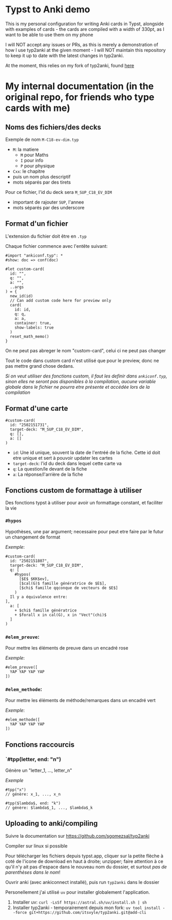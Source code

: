 # Typst to Anki demo

This is my personal configuration for writing Anki cards in Typst, alongside with examples of cards - the cards are compiled with a width of 330pt, as I want to be able to use them on my phone

I will NOT accept any issues or PRs, as this is merely a demonstration of how I use typ2anki at the given moment - I will NOT maintain this repository to keep it up to date with the latest changes in typ2anki.

At the moment, this relies on my fork of typ2anki, found [here](https://github.com/itsvyle/typ2anki/tree/add-cli)



# My internal documentation (in the original repo, for friends who type cards with me)

## Noms des fichiers/des decks

Exemple de nom `M-C18-ev-dim.typ`

- `M`: la matiere
  - `M` pour Maths
  - `I` pour info
  - `P` pour physique
- `Cxx`: le chapitre
- puis un nom plus descriptif
- mots séparés par des tirets

Pour ce fichier, l'id du deck sera `M_SUP_C18_EV_DIM`

- important de rajouter `SUP`, l'annee
- mots séparés par des underscore

## Format d'un fichier

L'extension du fichier doit être en `.typ`

Chaque fichier commence avec l'entête suivant:

```typst
#import "ankiconf.typ": *
#show: doc => conf(doc)

#let custom-card(
  id: "",
  q: "",
  a: "",
  ..args
) = {
  new_id(id)
  // Can add custom code here for preview only
  card(
    id: id,
    q: q,
    a: a,
    container: true,
    show-labels: true
  )
  reset_math_memo()
}
```

On ne peut pas abreger le nom "custom-card", celui ci ne peut pas changer

Tout le code dans custom card n'est utilisé que pour le preview, donc ne pas mettre grand chose dedans.

_Si on veut utiliser des fonctions custom, il faut les definir dans `ankiconf.typ`, sinon elles ne seront pas disponibles à la compilation, aucune variable globale dans le fichier ne pourra etre présente et accédée lors de la compilation_

## Format d'une carte

```typst
#custom-card(
  id: "2502151731",
  target-deck: "M_SUP_C18_EV_DIM",
  q: [],
  a: []
)
```

- `id`: Une id unique, souvent la date de l'entréé de la fiche. Cette id doit etre unique et sert à pouvoir updater les cartes
- `target-deck`: l'id du deck dans lequel cette carte va
- `q`: La question/le devant de la fiche
- `a`: La réponse/l'arrière de la fiche

## Fonctions custom de formattage à utiliser

Des fonctions typst à utiliser pour avoir un formattage constant, et faciliter la vie

### `#hypos`

Hypothèses, une par argument; necessaire pour peut etre faire par le futur un changement de format

_Exemple_:

```typst
#custom-card(
  id: "2502151807",
  target-deck: "M_SUP_C18_EV_DIM",
  q: [
    #hypos(
      [$E$ $KK$ev],
      [$cal(G)$ famille génératrice de $E$],
      [$chi$ famille qqconque de vecteurs de $E$]
    )
  Il y a équivalence entre:
],
  a: [
    + $chi$ famille génératrice
    + $forall x in cal(G), x in "Vect"(chi)$
  ]
)
```

### `#elem_preuve`:

Pour mettre les éléments de preuve dans un encadré rose

_Exemple_:

```typst
#elem_preuve([
  YAP YAP YAP YAP
])
```

### `#elem_methode`:

Pour mettre les éléments de méthode/remarques dans un encadré vert

_Exemple_:

```typst
#elem_methode([
  YAP YAP YAP YAP
])
```

## Fonctions raccourcis

### `#tpp(letter, end: "n")

Génère un "letter_1, ..., letter_n"

_Exemple_

```typst
#tpp("x")
// génère: x_1, ..., x_n
```

```typst
#tpp($lambda$, end: "k")
// génère: $lambda$_1, ..., $lambda$_k
```

## Uploading to anki/compiling

Suivre la documentation sur https://github.com/sgomezsal/typ2anki

Compiler sur linux si possible

Pour télécharger les fichiers depuis typst.app, cliquer sur la petite flèche à coté de l'icone de download en haut à droite; unzipper; faire attention à ce qu'il n'y ait pas d'espace dans le nouveau nom du dossier, et surtout _pas de parenthèses dans le nom_!

Ouvrir anki (avec ankiconnect installé), puis run `typ2anki` dans le dossier

Personellement j'ai utilisé `uv` pour installer globalement l'application.

1. Installer uv: `curl -LsSf https://astral.sh/uv/install.sh | sh`
2. Installer typ2anki - temporairement depuis mon fork: `uv tool install --force git+https://github.com/itsvyle/typ2anki.git@add-cli`
